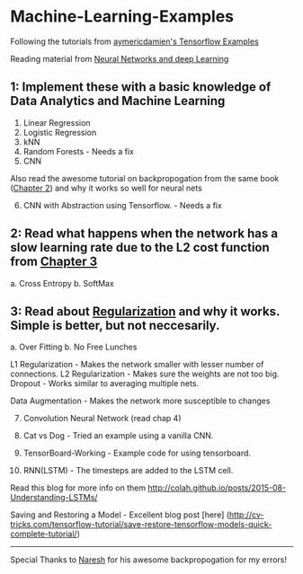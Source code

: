 # Machine-Learning-Examples
Following the tutorials from [aymericdamien's Tensorflow Examples](https://github.com/aymericdamien/TensorFlow-Examples)

Reading material from [Neural Networks and deep Learning](http://neuralnetworksanddeeplearning.com/)

## 1: Implement these with a basic knowledge of Data Analytics and Machine Learning

1. Linear Regression
2. Logistic Regression
3. kNN
4. Random Forests - Needs a fix
5. CNN

Also read the awesome tutorial on backpropogation from the same book ([Chapter 2](http://neuralnetworksanddeeplearning.com/chap2.html)) and why it works so well for neural nets

6. CNN with Abstraction using Tensorflow. - Needs a fix

## 2: Read what happens when the network has a slow learning rate due to the L2 cost function from [Chapter 3](http://neuralnetworksanddeeplearning.com/chap3.html)

a. Cross Entropy
b. SoftMax

## 3: Read about [Regularization](http://neuralnetworksanddeeplearning.com/chap3.html#regularization) and why it works. Simple is better, but not neccesarily.

a. Over Fitting
b. No Free Lunches

L1 Regularization - Makes the network smaller with lesser number of connections.
L2 Regularization - Makes sure the weights are not too big.
Dropout - Works similar to averaging multiple nets.

Data Augmentation - Makes the network more susceptible to changes

7. Convolution Neural Network (read chap 4)

8. Cat vs Dog - Tried an example using a vanilla CNN.

9. TensorBoard-Working - Example code for using tensorboard.

10. RNN(LSTM) - The timesteps are added to the LSTM cell.

Read this blog for more info on them
http://colah.github.io/posts/2015-08-Understanding-LSTMs/

Saving and Restoring a Model - Excellent blog post [here] (http://cv-tricks.com/tensorflow-tutorial/save-restore-tensorflow-models-quick-complete-tutorial/)

-----------------------------------------------------------------------------------------------------------------------------------------

Special Thanks to [Naresh](https://naresh1318.github.io/) for his awesome backpropogation for my errors!
